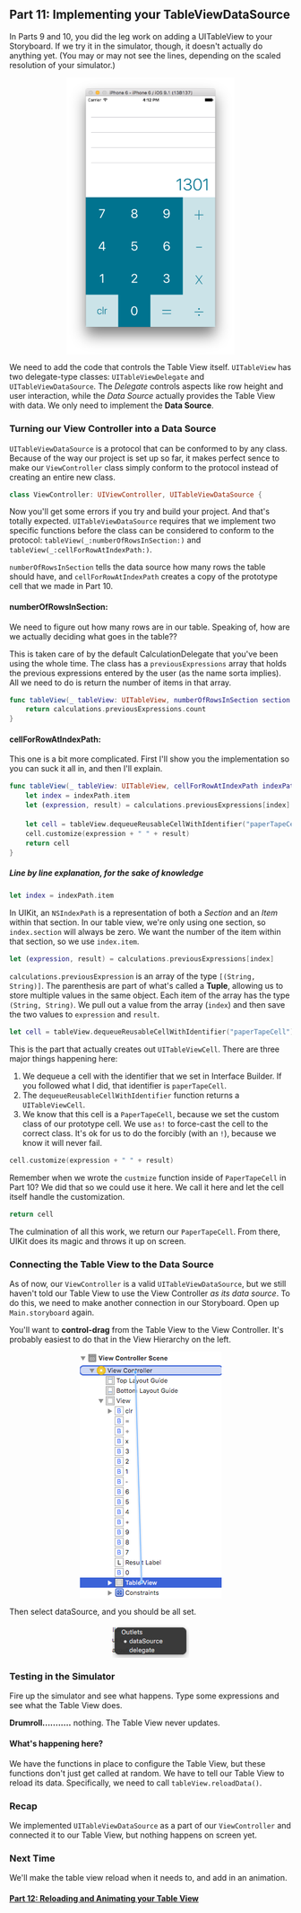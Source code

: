 ## Part 11: Implementing your TableViewDataSource

In Parts 9 and 10, you did the leg work on adding a UITableView to your Storyboard. If we try it in the simulator, though, it doesn't actually do anything yet. (You may or may not see the lines, depending on the scaled resolution of your simulator.)

<p align="center"> <img src="screenshot1.png" width=300px align="center"> </p>

We need to add the code that controls the Table View itself. `UITableView` has two delegate-type classes: `UITableViewDelegate` and `UITableViewDataSource`. The *Delegate* controls aspects like row height and user interaction, while the *Data Source* actually provides the Table View with data. We only need to implement the **Data Source**.

### Turning our View Controller into a Data Source

`UITableViewDataSource` is a protocol that can be conformed to by any class. Because of the way our project is set up so far, it makes perfect sence to make our `ViewController` class simply conform to the protocol instead of creating an entire new class.

```swift
class ViewController: UIViewController, UITableViewDataSource {
```

Now you'll get some errors if you try and build your project. And that's totally expected. `UITableViewDataSource` requires that we implement two specific functions before the class can be considered to conform to the protocol: `tableView(_:numberOfRowsInSection:)` and `tableView(_:cellForRowAtIndexPath:)`. 

`numberOfRowsInSection` tells the data source how many rows the table should have, and `cellForRowAtIndexPath` creates a copy of the prototype cell that we made in Part 10.

#### numberOfRowsInSection:

We need to figure out how many rows are in our table. Speaking of, how are we actually deciding what goes in the table??

This is taken care of by the default CalculationDelegate that you've been using the whole time. The class has a `previousExpressions` array that holds the previous expressions entered by the user (as the name sorta implies). All we need to do is return the number of items in that array.

```swift
func tableView(_ tableView: UITableView, numberOfRowsInSection section: Int) -> Int {
    return calculations.previousExpressions.count
}
```

#### cellForRowAtIndexPath:

This one is a bit more complicated. First I'll show you the implementation so you can suck it all in, and then I'll explain.

```swift
func tableView(_ tableView: UITableView, cellForRowAtIndexPath indexPath: NSIndexPath) -> UITableViewCell {
    let index = indexPath.item
    let (expression, result) = calculations.previousExpressions[index]

    let cell = tableView.dequeueReusableCellWithIdentifier("paperTapeCell") as! PaperTapeCell
    cell.customize(expression + " " + result)
    return cell
}
```

##### Line by line explanation, for the sake of knowledge

```swift
let index = indexPath.item
```
In UIKit, an `NSIndexPath` is a representation of both a *Section* and an *Item* within that section. In our table view, we're only using one section, so `index.section` will always be zero. We want the number of the item within that section, so we use `index.item`.

```swift
let (expression, result) = calculations.previousExpressions[index]
```

`calculations.previousExpression` is an array of the type `[(String, String)]`. The parenthesis are part of what's called a **Tuple**, allowing us to store multiple values in the same object. Each item of the array has the type `(String, String)`. We pull out a value from the array (`index`) and then save the two values to `expression` and `result`.

```swift
let cell = tableView.dequeueReusableCellWithIdentifier("paperTapeCell") as! PaperTapeCell
```

This is the part that actually creates out `UITableViewCell`. There are three major things happening here:
1. We dequeue a cell with the identifier that we set in Interface Builder. If you followed what I did, that identifier is `paperTapeCell`.
2. The `dequeueReusableCellWithIdentifier` function returns a `UITableViewCell`. 
3. We know that this cell is a `PaperTapeCell`, because we set the custom class of our prototype cell. We use `as!` to force-cast the cell to the correct class. It's ok for us to do the forcibly (with an `!`), because we know it will never fail.

```swift
cell.customize(expression + " " + result)
```

Remember when we wrote the `custmize` function inside of `PaperTapeCell` in Part 10? We did that so we could use it here. We call it here and let the cell itself handle the customization.

```swift
return cell
```

The culmination of all this work, we return our `PaperTapeCell`. From there, UIKit does its magic and throws it up on screen.

### Connecting the Table View to the Data Source

As of now, our `ViewController` is a valid `UITableViewDataSource`, but we still haven't told our Table View to use the View Controller *as its data source*. To do this, we need to make another connection in our Storyboard. Open up `Main.storyboard` again.

You'll want to **control-drag** from the Table View to the View Controller. It's probably easiest to do that in the View Hierarchy on the left.

<p align="center"> <img src="screenshot2.png" align="center"> </p>

Then select dataSource, and you should be all set.

<p align="center"> <img src="screenshot3.png" align="center"> </p>

### Testing in the Simulator

Fire up the simulator and see what happens. Type some expressions and see what the Table View does.

**Drumroll...........** nothing. The Table View never updates.

#### What's happening here?

We have the functions in place to configure the Table View, but these functions don't just get called at random. We have to tell our Table View to reload its data. Specifically, we need to call `tableView.reloadData()`.

### Recap
We implemented `UITableViewDataSource` as a part of our `ViewController` and connected it to our Table View, but nothing happens on screen yet.

### Next Time
We'll make the table view reload when it needs to, and add in an animation.

#### [Part 12: Reloading and Animating your Table View](../P12/part12.md)